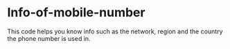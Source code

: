 # Info-of-mobile-number
This code helps you know info such as the network, region and the country the phone number is used in.

